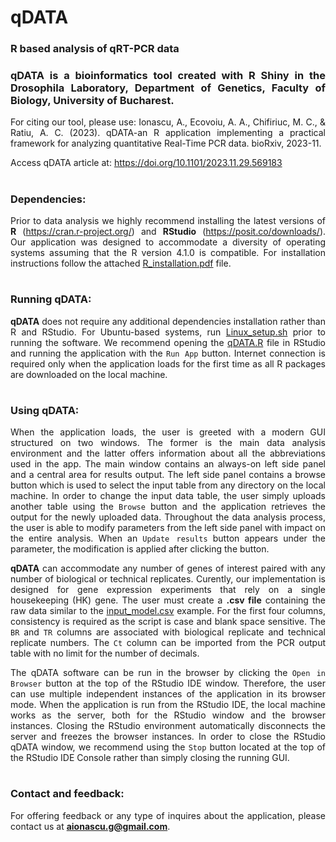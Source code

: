 # qDATA
### R based analysis of qRT-PCR data

<div align="justify">

### **qDATA** is a bioinformatics tool created with R Shiny in the Drosophila Laboratory, Department of Genetics, Faculty of Biology, University of Bucharest.

For citing our tool, please use: Ionascu, A., Ecovoiu, A. A., Chifiriuc, M. C., & Ratiu, A. C. (2023). qDATA-an R application implementing a practical framework for analyzing quantitative Real-Time PCR data. bioRxiv, 2023-11.

Access qDATA article at: https://doi.org/10.1101/2023.11.29.569183 


#
#
### Dependencies:

Prior to data analysis we highly recommend installing the latest versions of **R** (https://cran.r-project.org/) and **RStudio** (https://posit.co/downloads/). Our application was designed to accommodate a diversity of operating systems assuming that the R version 4.1.0 is compatible. For installation instructions follow the attached [R_installation.pdf](https://github.com/A-Ionascu/qDATA/blob/main/R_installation.pdf) file.

#

### Running **qDATA**:

**qDATA** does not require any additional dependencies installation rather than R and RStudio. For Ubuntu-based systems, run [Linux_setup.sh](https://github.com/A-Ionascu/qDATA/blob/main/Linux_setup.sh) prior to running the software. We recommend opening the [qDATA.R](https://github.com/A-Ionascu/qDATA/blob/main/qDATA.R) file in RStudio and running the application with the `Run App` button. Internet connection is required only when the application loads for the first time as all R packages are downloaded on the local machine.

#

### Using **qDATA**:

When the application loads, the user is greeted with a modern GUI structured on two windows. The former is the main data analysis environment and the latter offers information about all the abbreviations used in the app. The main window contains an always-on left side panel and a central area for results output. The left side panel contains a browse button which is used to select the input table from any directory on the local machine. In order to change the input data table, the user simply uploads another table using the `Browse` button and the application retrieves the output for the newly uploaded data. Throughout the data analysis process, the user is able to modify parameters from the left side panel with impact on the entire analysis. When an `Update results` button appears under the parameter, the modification is applied after clicking the button. 


**qDATA** can accommodate any number of genes of interest paired with any number of biological or technical replicates. Curently, our implementation is designed for gene expression experiments that rely on a single housekeeping (HK) gene. The user must create a **.csv file** containing the raw data similar to the [input_model.csv](https://github.com/A-Ionascu/qDATA/blob/main/input_model.csv) example. For the first four columns, consistency is required as the script is case and blank space sensitive. The `BR` and `TR` columns are associated with biological replicate and technical replicate numbers. The `Ct` column can be imported from the PCR output table with no limit for the number of decimals.


The qDATA software can be run in the browser by clicking the `Open in Browser` button at the top of the RStudio IDE window. Therefore, the user can use multiple independent instances of the application in its browser mode. When the application is run from the RStudio IDE, the local machine works as the server, both for the RStudio window and the browser instances. Closing the RStudio environment automatically disconnects the server and freezes the browser instances. In order to close the RStudio qDATA window, we recommend using the `Stop` button located at the top of the RStudio IDE Console rather than simply closing the running GUI.


#

### Contact and feedback:

For offering feedback or any type of inquires about the application, please contact us at **aionascu.g@gmail.com**.  


</div>

